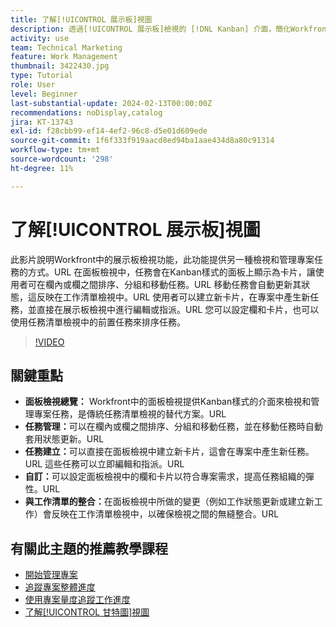 ```yaml
---
title: 了解[!UICONTROL 展示板]視圖
description: 透過[!UICONTROL 展示板]檢視的 [!DNL Kanban] 介面，簡化Workfront中的工作管理，提供工作排序、建立、自訂，以及與工作清單檢視的順暢整合，以提升專案組織效率。
activity: use
team: Technical Marketing
feature: Work Management
thumbnail: 3422430.jpg
type: Tutorial
role: User
level: Beginner
last-substantial-update: 2024-02-13T00:00:00Z
recommendations: noDisplay,catalog
jira: KT-13743
exl-id: f28cbb99-ef14-4ef2-96c8-d5e01d609ede
source-git-commit: 1f6f333f919aacd8ed94ba1aae434d8a80c91314
workflow-type: tm+mt
source-wordcount: '298'
ht-degree: 11%

---
```


# 了解[!UICONTROL 展示板]視圖

此影片說明Workfront中的展示板檢視功能，此功能提供另一種檢視和管理專案任務的方式。&#x200B;URL 在面板檢視中，任務會在Kanban樣式的面板上顯示為卡片，讓使用者可在欄內或欄之間排序、分組和移動任務。&#x200B;URL 移動任務會自動更新其狀態，這反映在工作清單檢視中。&#x200B;URL 使用者可以建立新卡片，在專案中產生新任務，並直接在展示板檢視中進行編輯或指派。&#x200B;URL 您可以設定欄和卡片，也可以使用任務清單檢視中的前置任務來排序任務。

>[!VIDEO](https://video.tv.adobe.com/v/3422430/?quality=12&learn=on&enablevpops)

## 關鍵重點

* **面板檢視總覽：** Workfront中的面板檢視提供Kanban樣式的介面來檢視和管理專案任務，是傳統任務清單檢視的替代方案。&#x200B;URL
* **任務管理：**&#x200B;可以在欄內或欄之間排序、分組和移動任務，並在移動任務時自動套用狀態更新。&#x200B;URL
* **任務建立：**&#x200B;可以直接在面板檢視中建立新卡片，這會在專案中產生新任務。&#x200B;URL 這些任務可以立即編輯和指派。&#x200B;URL
* **自訂：**&#x200B;可以設定面板檢視中的欄和卡片以符合專案需求，提高任務組織的彈性。&#x200B;URL
* **與工作清單的整合：**&#x200B;在面板檢視中所做的變更（例如工作狀態更新或建立新工作）會反映在工作清單檢視中，以確保檢視之間的無縫整合。&#x200B;URL


## 有關此主題的推薦教學課程

* [開始管理專案](/help/manage-work/projects/getting-started-manage-a-project.md)
* [追蹤專案整體進度](/help/manage-work/projects/track-overall-project-progress.md)
* [使用專案量度追蹤工作進度](/help/manage-work/projects/track-work-progress-with-project-metrics.md)
* [了解[!UICONTROL 甘特圖]視圖](/help/manage-work/projects/understand-the-gantt-view.md)
